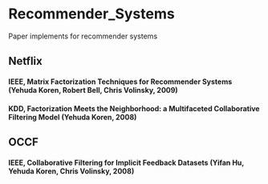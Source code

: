 # Recommender_Systems
Paper implements for recommender systems
## Netflix
#### IEEE, Matrix Factorization Techniques for Recommender Systems (Yehuda Koren, Robert Bell, Chris Volinsky, 2009)
#### KDD, Factorization Meets the Neighborhood: a Multifaceted Collaborative Filtering Model (Yehuda Koren, 2008)
## OCCF
#### IEEE, Collaborative Filtering for Implicit Feedback Datasets (Yifan Hu, Yehuda Koren, Chris Volinsky, 2008)
